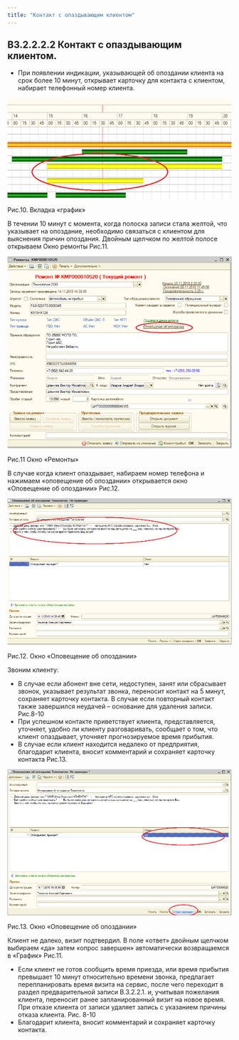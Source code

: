 ```yaml
---
title: "Контакт с опаздывающим клиентом"
---
```


## В3.2.2.2.2 Контакт с опаздывающим клиентом.

-   При появлении индикации, указывающей об опоздании клиента на срок более 10 минут, открывает карточку для контакта с клиентом, набирает телефонный номер клиента.

![](UPP/_attach/lu106561td1wc_tmp_bfd7272a74a04aab.png)

Рис.10. Вкладка «график»

В течении 10 минут с момента, когда полоска записи стала желтой, что указывает на опоздание, необходимо связаться с клиентом для выяснения причин опоздания. Двойным щелчком по желтой полосе открываем Окно ремонты Рис.11.

![](UPP/_attach/lu106561td1wc_tmp_cdb74bbd80e3cced.png)

Рис.11 Окно «Ремонты»

В случае когда клиент опаздывает, набираем номер телефона и нажимаем «оповещение об опоздании» открывается окно «Оповещение об опоздании» Рис.12.

![](UPP/_attach/lu106561td1wc_tmp_74683720b7be7e29.png)

Рис.12. Окно «Оповещение об опоздании»

Звоним клиенту:

-   В случае если абонент вне сети, недоступен, занят или сбрасывает звонок, указывает результат звонка, переносит контакт на 5 минут, сохраняет карточку контакта. В случае если повторный контакт также завершился неудачей – основание для удаления записи. Рис.8-10    
-   При успешном контакте приветствует клиента, представляется, уточняет, удобно ли клиенту разговаривать, сообщает о том, что клиент опаздывает, уточняет прогнозируемое время прибытия.
-   В случае если клиент находится недалеко от предприятия, благодарит клиента, вносит комментарий и сохраняет карточку контакта Рис.13.

![](UPP/_attach/lu106561td1wc_tmp_c017fbc48094e323.png)

Рис.13. Окно «Оповещение об опоздании»

Клиент не далеко, визит подтвердил. В поле «ответ» двойным щелчком выбираем «да» затем «опрос завершен» автоматически возвращаемся в «График» Рис.11.

-   Если клиент не готов сообщить время приезда, или время прибытия превышает 10 минут относительно времени звонка, предлагает перепланировать время визита на сервис, после чего переходит в раздел предварительной записи В.3.2.2.1. и, учитывая пожелания клиента, переносит ранее запланированный визит на новое время. При отказе клиента от записи удаляет запись с указанием причины отказа клиента. Рис. 8-10  
-   Благодарит клиента, вносит комментарий и сохраняет карточку контакта.

